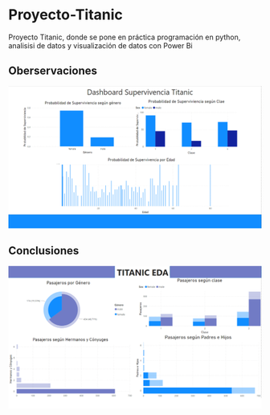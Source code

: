 # Proyecto-Titanic
Proyecto Titanic, donde se pone en práctica programación en python, analisisi de datos y visualización de datos con Power Bi 
## Oberservaciones
![Observaciones](ConclusionesSupervivenciaTitanic.png)

## Conclusiones 
![conclusiones](TitaniObservaciones.png)
